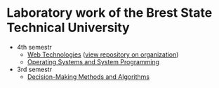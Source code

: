 # Laboratory work of the Brest State Technical University

- 4th semestr
    - [Web Technologies](https://github.com/Pavel-Innokentevich-Galanin/BrSTU_Web-Technologies) ([view repository on organization](https://github.com/lwwwrjke-org/po-4-wt))
    - [Operating Systems and System Programming](https://github.com/Pavel-Innokentevich-Galanin/BrSTU_Operating-Systems-and-System-Programming)
- 3rd semestr
    - [Decision-Making Methods and Algorithms](https://github.com/Pavel-Innokentevich-Galanin/BrSTU_Decision-Making-Methods-and-Algorithms)
